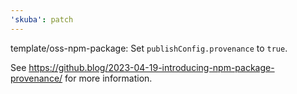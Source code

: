```yaml
---
'skuba': patch
---
```


template/oss-npm-package: Set `publishConfig.provenance` to `true`.

See https://github.blog/2023-04-19-introducing-npm-package-provenance/ for more information.
